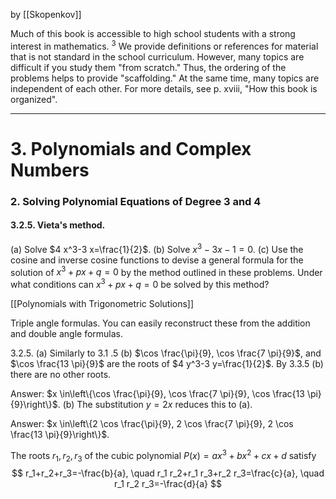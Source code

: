 by [[Skopenkov]]

Much of this book is accessible to high school students with a strong interest in mathematics. ${ }^3$ We provide definitions or references for material that is not standard in the school curriculum. However, many topics are difficult if you study them "from scratch." Thus, the ordering of the problems helps to provide "scaffolding." At the same time, many topics are independent of each other. For more details, see p. xviii, "How this book is organized".

---
# 3. Polynomials and Complex Numbers
### 2. Solving Polynomial Equations of Degree 3 and 4

#### 3.2.5. Vieta's method. 

(a) Solve $4 x^3-3 x=\frac{1}{2}$.
(b) Solve $x^3-3 x-1=0$.
(c) Use the cosine and inverse cosine functions to devise a general formula for the solution of $x^3+p x+q=0$ by the method outlined in these problems. Under what conditions can $x^3+p x+q=0$ be solved by this method?

[[Polynomials with Trigonometric Solutions]]

Triple angle formulas. You can easily reconstruct these from the addition and double angle formulas.

3.2.5. (a) Similarly to 3.1 .5 (b) $\cos \frac{\pi}{9}, \cos \frac{7 \pi}{9}$, and $\cos \frac{13 \pi}{9}$ are the roots of $4 y^3-3 y=\frac{1}{2}$. By 3.3.5 (b) there are no other roots.

Answer: $x \in\left\{\cos \frac{\pi}{9}, \cos \frac{7 \pi}{9}, \cos \frac{13 \pi}{9}\right\}$.
(b) The substitution $y=2 x$ reduces this to (a).

Answer: $x \in\left\{2 \cos \frac{\pi}{9}, 2 \cos \frac{7 \pi}{9}, 2 \cos \frac{13 \pi}{9}\right\}$.


The roots $r_1, r_2, r_3$ of the cubic polynomial $P(x)=a x^3+b x^2+c x+d$ satisfy
$$
r_1+r_2+r_3=-\frac{b}{a}, \quad r_1 r_2+r_1 r_3+r_2 r_3=\frac{c}{a}, \quad r_1 r_2 r_3=-\frac{d}{a}
$$

